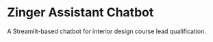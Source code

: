 # Zinger Assistant Chatbot

A Streamlit-based chatbot for interior design course lead qualification.

